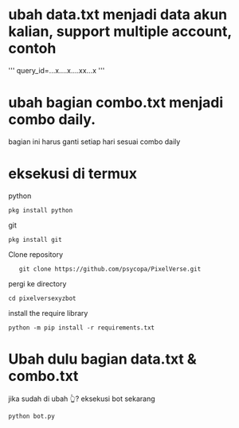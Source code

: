 # ubah data.txt menjadi data akun kalian, support multiple account, contoh
''' query_id=...x....x....xx...x '''

# ubah bagian combo.txt menjadi combo daily.
bagian ini harus ganti setiap hari sesuai combo daily

# eksekusi di termux
python
   ```
   pkg install python
   ```

   git
   ```
   pkg install git
   ```

 Clone repository
```shell
   git clone https://github.com/psycopa/PixelVerse.git
   ```
pergi ke directory
   ```
   cd pixelversexyzbot
   ```

install the require library
   ```
   python -m pip install -r requirements.txt
   ```
# Ubah dulu bagian data.txt & combo.txt

jika sudah di ubah 👆? eksekusi bot sekarang 
   ```
   python bot.py
   ```
